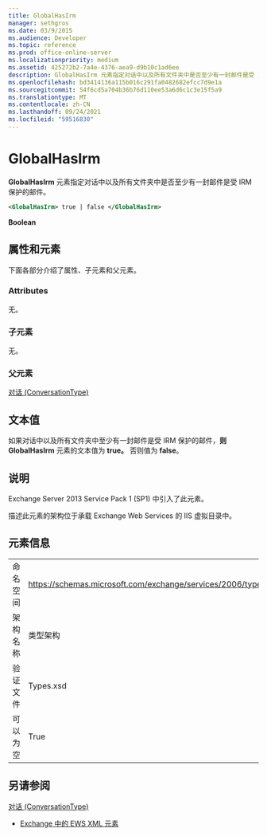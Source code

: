 ```yaml
---
title: GlobalHasIrm
manager: sethgros
ms.date: 03/9/2015
ms.audience: Developer
ms.topic: reference
ms.prod: office-online-server
ms.localizationpriority: medium
ms.assetid: 425272b2-7a4e-4376-aea9-d9b10c1ad6ee
description: GlobalHasIrm 元素指定对话中以及所有文件夹中是否至少有一封邮件是受 IRM 保护的邮件。
ms.openlocfilehash: bd3414136a115b016c291fa0482682efcc7d9e1a
ms.sourcegitcommit: 54f6cd5a704b36b76d110ee53a6d6c1c3e15f5a9
ms.translationtype: MT
ms.contentlocale: zh-CN
ms.lasthandoff: 09/24/2021
ms.locfileid: "59516830"
---
```

# <a name="globalhasirm"></a>GlobalHasIrm

**GlobalHasIrm** 元素指定对话中以及所有文件夹中是否至少有一封邮件是受 IRM 保护的邮件。 
  
```XML
<GlobalHasIrm> true | false </GlobalHasIrm>
```

 **Boolean**
## <a name="attributes-and-elements"></a>属性和元素

下面各部分介绍了属性、子元素和父元素。
  
### <a name="attributes"></a>Attributes

无。
  
### <a name="child-elements"></a>子元素

无。
  
### <a name="parent-elements"></a>父元素

[对话 (ConversationType)](conversation-conversationtype.md)
  
## <a name="text-value"></a>文本值

如果对话中以及所有文件夹中至少有一封邮件是受 IRM 保护的邮件，**则 GlobalHasIrm** 元素的文本值为 **true。** 否则值为 **false**。
  
## <a name="remarks"></a>说明

Exchange Server 2013 Service Pack 1 (SP1) 中引入了此元素。
  
描述此元素的架构位于承载 Exchange Web Services 的 IIS 虚拟目录中。
  
## <a name="element-information"></a>元素信息

|||
|:-----|:-----|
|命名空间  <br/> |https://schemas.microsoft.com/exchange/services/2006/types  <br/> |
|架构名称  <br/> |类型架构  <br/> |
|验证文件  <br/> |Types.xsd  <br/> |
|可以为空  <br/> |True  <br/> |
   
## <a name="see-also"></a>另请参阅



[对话 (ConversationType)](conversation-conversationtype.md)


- [Exchange 中的 EWS XML 元素](ews-xml-elements-in-exchange.md)

